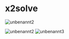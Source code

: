 # x2solve


![unbenannt2](https://user-images.githubusercontent.com/29607836/31044704-792836e2-a5d4-11e7-83cf-fcabc98d16ff.PNG)


![unbenannt2](https://user-images.githubusercontent.com/29607836/31044736-2c79ccce-a5d5-11e7-8479-5da5be09ab87.PNG) ![unbenannt3](https://user-images.githubusercontent.com/29607836/31044759-8c6010e4-a5d5-11e7-9416-b23f1d6c3260.PNG)


